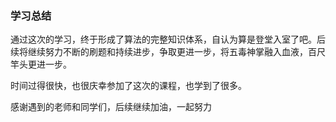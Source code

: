 ### 学习总结

通过这次的学习，终于形成了算法的完整知识体系，自认为算是登堂入室了吧。后续将继续努力不断的刷题和持续进步，争取更进一步，将五毒神掌融入血液，百尺竿头更进一步。

时间过得很快，也很庆幸参加了这次的课程，也学到了很多。

感谢遇到的老师和同学们，后续继续加油，一起努力
